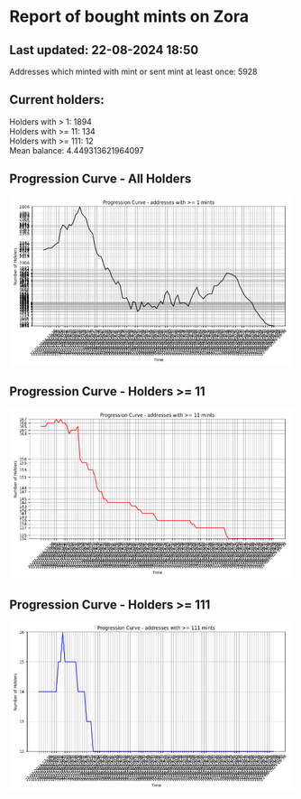 # Report of bought mints on Zora
## Last updated: 22-08-2024 18:50
Addresses which minted with mint or sent mint at least once: 5928

## Current holders:
Holders with > 1: 1894  
Holders with >= 11: 134  
Holders with >= 111: 12  
Mean balance: 4.449313621964097  

## Progression Curve - All Holders
![addresses with >= 1 mint](progression_curve_all.png)
## Progression Curve - Holders >= 11
![addresses with >= 11 mints](progression_curve_gt_11.png)
## Progression Curve - Holders >= 111
![addresses with >= 111 mints](progression_curve_gt_111.png)
